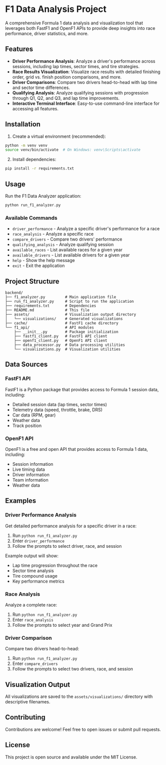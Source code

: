 # F1 Data Analysis Project

A comprehensive Formula 1 data analysis and visualization tool that leverages both FastF1 and OpenF1 APIs to provide deep insights into race performance, driver statistics, and more.

## Features

- **Driver Performance Analysis**: Analyze a driver's performance across sessions, including lap times, sector times, and tire strategies.
- **Race Results Visualization**: Visualize race results with detailed finishing order, grid vs. finish position comparisons, and more.
- **Driver Comparisons**: Compare two drivers head-to-head with lap time and sector time differences.
- **Qualifying Analysis**: Analyze qualifying sessions with progression through Q1, Q2, and Q3, and lap time improvements.
- **Interactive Terminal Interface**: Easy-to-use command-line interface for accessing all features.

## Installation

1. Create a virtual environment (recommended):
```bash
python -m venv venv
source venv/bin/activate  # On Windows: venv\Scripts\activate
```

2. Install dependencies:
```bash
pip install -r requirements.txt
```

## Usage

Run the F1 Data Analyzer application:
```bash
python run_f1_analyzer.py
```

### Available Commands

- `driver_performance` - Analyze a specific driver's performance for a race
- `race_analysis` - Analyze a specific race
- `compare_drivers` - Compare two drivers' performance
- `qualifying_analysis` - Analyze qualifying session
- `available_races` - List available races for a given year
- `available_drivers` - List available drivers for a given year
- `help` - Show the help message
- `exit` - Exit the application

## Project Structure

```
backend/
├── f1_analyzer.py         # Main application file
├── run_f1_analyzer.py     # Script to run the application
├── requirements.txt       # Dependencies
├── README.md              # This file
├── assets/                # Visualization output directory
│   └── visualizations/    # Generated visualizations
├── cache/                 # FastF1 cache directory
└── f1_api/                # API modules
    ├── __init__.py        # Package initialization
    ├── fastf1_client.py   # FastF1 API client
    ├── openf1_client.py   # OpenF1 API client
    ├── data_processor.py  # Data processing utilities
    └── visualizations.py  # Visualization utilities
```

## Data Sources

### FastF1 API
FastF1 is a Python package that provides access to Formula 1 session data, including:
- Detailed session data (lap times, sector times)
- Telemetry data (speed, throttle, brake, DRS)
- Car data (RPM, gear)
- Weather data
- Track position

### OpenF1 API
OpenF1 is a free and open API that provides access to Formula 1 data, including:
- Session information
- Live timing data
- Driver information
- Team information
- Weather data

## Examples

### Driver Performance Analysis
Get detailed performance analysis for a specific driver in a race:
1. Run `python run_f1_analyzer.py`
2. Enter `driver_performance`
3. Follow the prompts to select driver, race, and session

Example output will show:
- Lap time progression throughout the race
- Sector time analysis
- Tire compound usage
- Key performance metrics

### Race Analysis
Analyze a complete race:
1. Run `python run_f1_analyzer.py`
2. Enter `race_analysis`
3. Follow the prompts to select year and Grand Prix

### Driver Comparison
Compare two drivers head-to-head:
1. Run `python run_f1_analyzer.py`
2. Enter `compare_drivers`
3. Follow the prompts to select two drivers, race, and session

## Visualization Output

All visualizations are saved to the `assets/visualizations/` directory with descriptive filenames.

## Contributing

Contributions are welcome! Feel free to open issues or submit pull requests.

## License

This project is open source and available under the MIT License. 